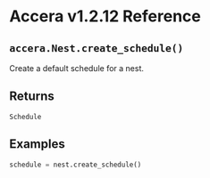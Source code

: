 [//]: # (Project: Accera)
[//]: # (Version: v1.2.12)

# Accera v1.2.12 Reference

## `accera.Nest.create_schedule()`
Create a default schedule for a nest.

## Returns
`Schedule`

## Examples

```python
schedule = nest.create_schedule()
```

<div style="page-break-after: always;"></div>
